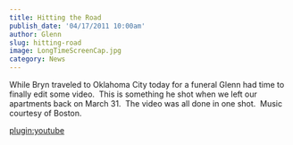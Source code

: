 ```yaml
---
title: Hitting the Road
publish_date: '04/17/2011 10:00am'
author: Glenn
slug: hitting-road
image: LongTimeScreenCap.jpg
category: News
---
```

While Bryn traveled to Oklahoma City today for a funeral Glenn had time to finally edit some video.  This is something he shot when we left our apartments back on March 31.  The video was all done in one shot.  Music courtesy of Boston.

[plugin:youtube](https://www.youtube.com/watch?v=WyJ2ZPohWnI)